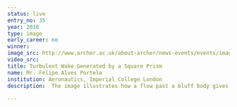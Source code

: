 ```yaml
---
status: live
entry_no: 35
year: 2016
type: image 
early_career: no 
winner: 
image_src: http://www.archer.ac.uk/about-archer/news-events/events/image-comp/gallery-2016/35_Entry_800.jpg
video_src: 
title: Turbulent Wake Generated by a Square Prism
name: Mr. Felipe Alves Portela
institution: Aeronautics, Imperial College London
description:  The image illustrates how a flow past a bluff body gives rise to a turbulent wake displaying a wealth of scales of motion within the fluid. The iso-surfaces represent coherent structures within the flow and the lines are stream-lines of the fluctuating velocity.  Large structures aligned with the body's axis dominate the motion of fluid while smaller scales arise and interact with each other, the smallest of which destroying the energy associated with the turbulent motion. The mechanisms by which this energy is exchanged between the different scales and within the flow is not well understood yet and is the matter of ongoing research. Archer's computational power provides the means to simulate realistic flows and extract information which is often unobtainable in laboratory experiments. The present image was processed in ParaView and the data was obtained using an in-house code which ran in Archer for about 10000 CPU-hours. 
  
---
```

